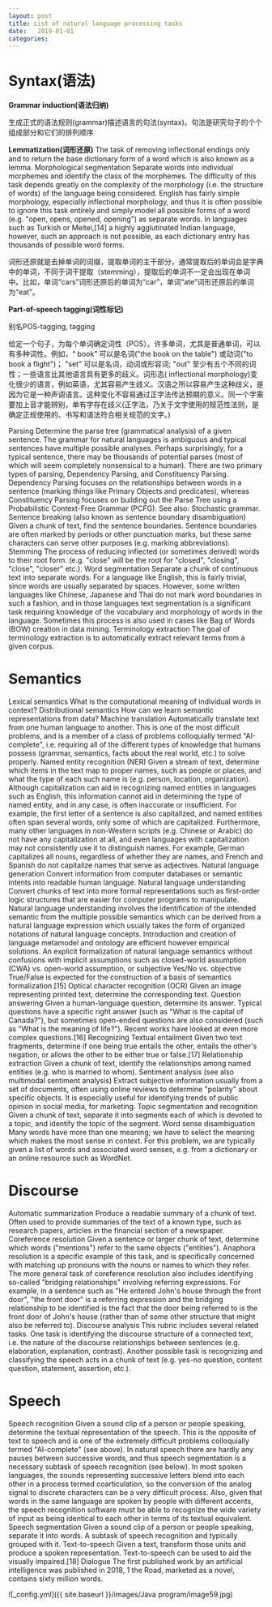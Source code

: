 ```yaml
---
layout: post
title: List of natural language processing tasks
date:   2019-01-01
categories: 
---
```

# Syntax(语法)  

**Grammar induction(语法归纳)**  

生成正式的语法规则(grammar)描述语言的句法(syntax)。句法是研究句子的个个组成部分和它们的排列顺序   

**Lemmatization(词形还原)**
The task of removing inflectional endings only and to return the base dictionary form of a word which is also known as a lemma.
Morphological segmentation
Separate words into individual morphemes and identify the class of the morphemes. The difficulty of this task depends greatly on the complexity of the morphology (i.e. the structure of words) of the language being considered. English has fairly simple morphology, especially inflectional morphology, and thus it is often possible to ignore this task entirely and simply model all possible forms of a word (e.g. "open, opens, opened, opening") as separate words. In languages such as Turkish or Meitei,[14] a highly agglutinated Indian language, however, such an approach is not possible, as each dictionary entry has thousands of possible word forms.

词形还原就是去掉单词的词缀，提取单词的主干部分，通常提取后的单词会是字典中的单词，不同于词干提取（stemming），提取后的单词不一定会出现在单词中。比如，单词“cars”词形还原后的单词为“car”，单词“ate”词形还原后的单词为“eat”。

**Part-of-speech tagging(词性标记)**  

别名POS-tagging, tagging  

给定一个句子，为每个单词确定词性（POS）。许多单词，尤其是普通单词，可以有多种词性。例如，“ book” 可以是名词("the book on the table") 或动词("to book a flight")； "set" 可以是名词，动词或形容词; "out" 至少有五个不同的词性；一些语言比其他语言具有更多的歧义。词形态( inflectional morphology)变化很少的语言，例如英语，尤其容易产生歧义。汉语之所以容易产生这种歧义，是因为它是一种声调语言。这种变化不容易通过正字法传达预期的意义。同一个字需要加上音才能辨别，单有字存在歧义(正字法，乃关于文字使用的规范性法则，是确定正规使用的、书写和语法符合相关规范的文字。)

Parsing
Determine the parse tree (grammatical analysis) of a given sentence. The grammar for natural languages is ambiguous and typical sentences have multiple possible analyses. Perhaps surprisingly, for a typical sentence, there may be thousands of potential parses (most of which will seem completely nonsensical to a human). There are two primary types of parsing, Dependency Parsing, and Constituency Parsing. Dependency Parsing focuses on the relationships between words in a sentence (marking things like Primary Objects and predicates), whereas Constituency Parsing focuses on building out the Parse Tree using a Probabilistic Context-Free Grammar (PCFG). See also: Stochastic grammar.
Sentence breaking (also known as sentence boundary disambiguation)
Given a chunk of text, find the sentence boundaries. Sentence boundaries are often marked by periods or other punctuation marks, but these same characters can serve other purposes (e.g. marking abbreviations).
Stemming
The process of reducing inflected (or sometimes derived) words to their root form. (e.g. "close" will be the root for "closed", "closing", "close", "closer" etc.).
Word segmentation
Separate a chunk of continuous text into separate words. For a language like English, this is fairly trivial, since words are usually separated by spaces. However, some written languages like Chinese, Japanese and Thai do not mark word boundaries in such a fashion, and in those languages text segmentation is a significant task requiring knowledge of the vocabulary and morphology of words in the language. Sometimes this process is also used in cases like Bag of Words (BOW) creation in data mining.
Terminology extraction
The goal of terminology extraction is to automatically extract relevant terms from a given corpus.

# Semantics
Lexical semantics
What is the computational meaning of individual words in context?
Distributional semantics
How can we learn semantic representations from data?
Machine translation
Automatically translate text from one human language to another. This is one of the most difficult problems, and is a member of a class of problems colloquially termed "AI-complete", i.e. requiring all of the different types of knowledge that humans possess (grammar, semantics, facts about the real world, etc.) to solve properly.
Named entity recognition (NER)
Given a stream of text, determine which items in the text map to proper names, such as people or places, and what the type of each such name is (e.g. person, location, organization). Although capitalization can aid in recognizing named entities in languages such as English, this information cannot aid in determining the type of named entity, and in any case, is often inaccurate or insufficient. For example, the first letter of a sentence is also capitalized, and named entities often span several words, only some of which are capitalized. Furthermore, many other languages in non-Western scripts (e.g. Chinese or Arabic) do not have any capitalization at all, and even languages with capitalization may not consistently use it to distinguish names. For example, German capitalizes all nouns, regardless of whether they are names, and French and Spanish do not capitalize names that serve as adjectives.
Natural language generation
Convert information from computer databases or semantic intents into readable human language.
Natural language understanding
Convert chunks of text into more formal representations such as first-order logic structures that are easier for computer programs to manipulate. Natural language understanding involves the identification of the intended semantic from the multiple possible semantics which can be derived from a natural language expression which usually takes the form of organized notations of natural language concepts. Introduction and creation of language metamodel and ontology are efficient however empirical solutions. An explicit formalization of natural language semantics without confusions with implicit assumptions such as closed-world assumption (CWA) vs. open-world assumption, or subjective Yes/No vs. objective True/False is expected for the construction of a basis of semantics formalization.[15]
Optical character recognition (OCR)
Given an image representing printed text, determine the corresponding text.
Question answering
Given a human-language question, determine its answer. Typical questions have a specific right answer (such as "What is the capital of Canada?"), but sometimes open-ended questions are also considered (such as "What is the meaning of life?"). Recent works have looked at even more complex questions.[16]
Recognizing Textual entailment
Given two text fragments, determine if one being true entails the other, entails the other's negation, or allows the other to be either true or false.[17]
Relationship extraction
Given a chunk of text, identify the relationships among named entities (e.g. who is married to whom).
Sentiment analysis (see also multimodal sentiment analysis)
Extract subjective information usually from a set of documents, often using online reviews to determine "polarity" about specific objects. It is especially useful for identifying trends of public opinion in social media, for marketing.
Topic segmentation and recognition
Given a chunk of text, separate it into segments each of which is devoted to a topic, and identify the topic of the segment.
Word sense disambiguation
Many words have more than one meaning; we have to select the meaning which makes the most sense in context. For this problem, we are typically given a list of words and associated word senses, e.g. from a dictionary or an online resource such as WordNet.
# Discourse
Automatic summarization
Produce a readable summary of a chunk of text. Often used to provide summaries of the text of a known type, such as research papers, articles in the financial section of a newspaper.
Coreference resolution
Given a sentence or larger chunk of text, determine which words ("mentions") refer to the same objects ("entities"). Anaphora resolution is a specific example of this task, and is specifically concerned with matching up pronouns with the nouns or names to which they refer. The more general task of coreference resolution also includes identifying so-called "bridging relationships" involving referring expressions. For example, in a sentence such as "He entered John's house through the front door", "the front door" is a referring expression and the bridging relationship to be identified is the fact that the door being referred to is the front door of John's house (rather than of some other structure that might also be referred to).
Discourse analysis
This rubric includes several related tasks. One task is identifying the discourse structure of a connected text, i.e. the nature of the discourse relationships between sentences (e.g. elaboration, explanation, contrast). Another possible task is recognizing and classifying the speech acts in a chunk of text (e.g. yes-no question, content question, statement, assertion, etc.).
# Speech
Speech recognition
Given a sound clip of a person or people speaking, determine the textual representation of the speech. This is the opposite of text to speech and is one of the extremely difficult problems colloquially termed "AI-complete" (see above). In natural speech there are hardly any pauses between successive words, and thus speech segmentation is a necessary subtask of speech recognition (see below). In most spoken languages, the sounds representing successive letters blend into each other in a process termed coarticulation, so the conversion of the analog signal to discrete characters can be a very difficult process. Also, given that words in the same language are spoken by people with different accents, the speech recognition software must be able to recognize the wide variety of input as being identical to each other in terms of its textual equivalent.
Speech segmentation
Given a sound clip of a person or people speaking, separate it into words. A subtask of speech recognition and typically grouped with it.
Text-to-speech
Given a text, transform those units and produce a spoken representation. Text-to-speech can be used to aid the visually impaired.[18]
Dialogue
The first published work by an artificial intelligence was published in 2018, 1 the Road, marketed as a novel, contains sixty million words.


![_config.yml]({{ site.baseurl }}/images/Java program/image59.jpg)   
